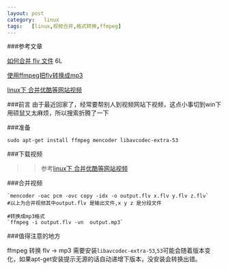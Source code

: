 ```yaml
---
layout:	post
category:	linux	
tags:	[linux,视频合并,格式转换,ffmpeg]
---
```


###参考文章

[如何合并 flv 文件](http://forum.ubuntu.org.cn/viewtopic.php?f=74&t=291041&start=0) 6L

[使用ffmpeg把flv转换成mp3](http://my.oschina.net/tguitar/blog/101926)

[linux下 合并优酷等网站视频 ](http://blog.csdn.net/swust_long/article/details/7053295)

###前言
由于最近回家了，经常要帮别人到视频网站下视频，这点小事切到win下用硕鼠又太麻烦，所以搜索折腾了一下

<!--break-->

###准备

`sudo apt-get install ffmpeg mencoder libavcodec-extra-53`

###下载视频

>>参考[linux下 合并优酷等网站视频](http://blog.csdn.net/swust_long/article/details/7053295)

###合并视频

```
`mencoder -oac pcm -ovc copy -idx -o output.flv x.flv y.flv z.flv`
#以上为合并视频其中output.flv 是输出文件,x y z 是分段文件

#转换成mp3格式
`ffmpeg -i output.flv -vn  output.mp3`

```

###值得注意的地方

ffmpeg 转换 flv -> mp3 需要安装`libavcodec-extra-53`,`53`可能会随着版本变化，如果apt-get安装提示无源的话自动递增下版本，没安装会转换出错。
